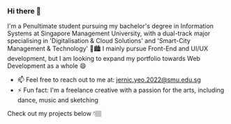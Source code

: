 ### Hi there 👋

<!--
**je-rnic/je-rnic** is a ✨ _special_ ✨ repository because its `README.md` (this file) appears on your GitHub profile.

Here are some ideas to get you started:

- 🔭 I’m currently working on ...
- 🌱 I’m currently learning ...
- 👯 I’m looking to collaborate on ...
- 🤔 I’m looking for help with ...
- 💬 Ask me about ...
- 📫 How to reach me: ...
- 😄 Pronouns: ...
- ⚡ Fun fact: ...
-->
I'm a Penultimate student pursuing my bachelor's degree in Information Systems at Singapore Management University, with a dual-track major specialising in 'Digitalisation & Cloud Solutions' and 'Smart-City Management & Technology' 🏫🏙️ I mainly pursue Front-End and UI/UX development, but I am looking to expand my portfolio towards Web Development as a whole 😄
- 📫 Feel free to reach out to me at: jernic.yeo.2022@smu.edu.sg
- ⚡ Fun fact: I'm a freelance creative with a passion for the arts, including dance, music and sketching

Check out my projects below 👇🏽


